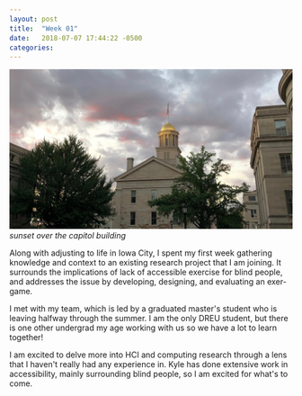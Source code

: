 ```yaml
---
layout: post
title:  "Week 01"
date:   2018-07-07 17:44:22 -0500
categories:
---
```


![sunset over the capitol building](/images/week01.png)
*sunset over the capitol building*

Along with adjusting to life in Iowa City, I spent my first week gathering knowledge and context to an existing research project that I am joining. It surrounds the implications of lack of accessible exercise for blind people, and addresses the issue by developing, designing, and evaluating an exer-game.

I met with my team, which is led by a graduated master's student who is leaving halfway through the summer. I am the only DREU student, but there is one other undergrad my age working with us so we have a lot to learn together!

I am excited to delve more into HCI and computing research through a lens that I haven't really had any experience in. Kyle has done extensive work in accessibility, mainly surrounding blind people, so I am excited for what's to come.